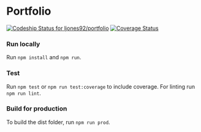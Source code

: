 # Portfolio

[ ![Codeship Status for ljones92/portfolio](https://app.codeship.com/projects/a2d0b180-514c-0135-7559-4655501f6874/status?branch=master)](https://app.codeship.com/projects/234464) [![Coverage Status](https://coveralls.io/repos/github/ljones92/portfolio/badge.svg?branch=master)](https://coveralls.io/github/ljones92/portfolio?branch=master)

### Run locally
Run `npm install` and `npm run`.

### Test
Run `npm test` or `npm run test:coverage` to include coverage. For linting run `npm run lint`.

### Build for production
To build the dist folder, run `npm run prod`.


